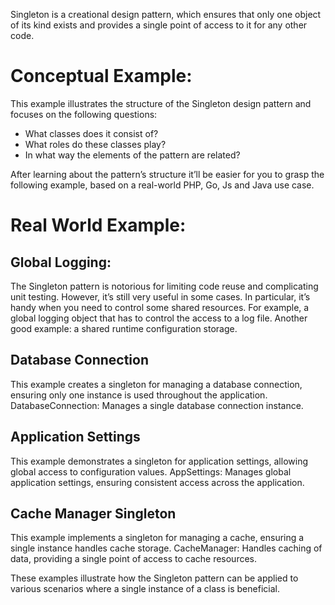 Singleton is a creational design pattern, which ensures that only one object of its kind exists and provides a single point of access to it for any other code.

# Conceptual Example:
This example illustrates the structure of the Singleton design pattern and focuses on the following questions:
* What classes does it consist of?
* What roles do these classes play?
* In what way the elements of the pattern are related?

After learning about the pattern’s structure it’ll be easier for you to grasp the following example, based on a real-world PHP, Go, Js and Java use case.

# Real World Example:
## Global Logging:
The Singleton pattern is notorious for limiting code reuse and complicating unit testing. However, it’s still very useful in some cases. In particular, it’s handy when you need to control some shared resources. For example, a global logging object that has to control the access to a log file. Another good example: a shared runtime configuration storage.

## Database Connection
This example creates a singleton for managing a database connection, ensuring only one instance is used throughout the application.
DatabaseConnection: Manages a single database connection instance.

## Application Settings
This example demonstrates a singleton for application settings, allowing global access to configuration values.
AppSettings: Manages global application settings, ensuring consistent access across the application.

## Cache Manager Singleton
This example implements a singleton for managing a cache, ensuring a single instance handles cache storage.
CacheManager: Handles caching of data, providing a single point of access to cache resources.

These examples illustrate how the Singleton pattern can be applied to various scenarios where a single instance of a class is beneficial.